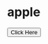 # apple
<html>
  <head>
   
  </head>
  <body>
    <button onclick="https://toche420.github.io/apple/;">
      Click Here
    </button>
  </body>
</html>
<html>
  <head>
    

